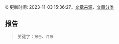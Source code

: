 :alarm_clock: 更新时间: 2023-11-03 15:36:27。[文章来源](/README.md)、[文章分类](/TAGS.md)

## 报告


> 关键字：`报告`、`月报`




